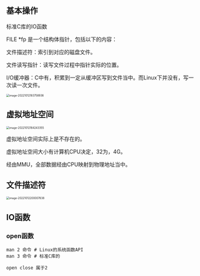 ## 基本操作

标准C库的IO函数

FILE *fp 是一个结构体指针，包括以下的内容：

文件描述符：索引到对应的磁盘文件。

文件读写指针：读写文件过程中指针实际的位置。

I/O缓冲器：C中有，积累到一定从缓冲区写到文件当中。而Linux下并没有，写一次读一次文件。

<img src="http://pic.shixiaocaia.fun/202210121838039.png" alt="image-20221012183758936" style="zoom:50%;" />

## 虚拟地址空间

<img src="http://pic.shixiaocaia.fun/202210121842402.png" alt="image-20221012184243355" style="zoom: 50%;" />

虚拟地址空间实际上是不存在的。

虚拟地址空间大小有计算机CPU决定，32为，4G。

经由MMU，全部数据经由CPU映射到物理地址当中。

## 文件描述符

<img src="http://pic.shixiaocaia.fun/202210122000628.png" alt="image-20221012200007638" style="zoom:50%;" />

## IO函数

### open函数

```shell
man 2 命令 # Linux的系统函数API
man 3 命令 # 标准C库的

open close 属于2


```

